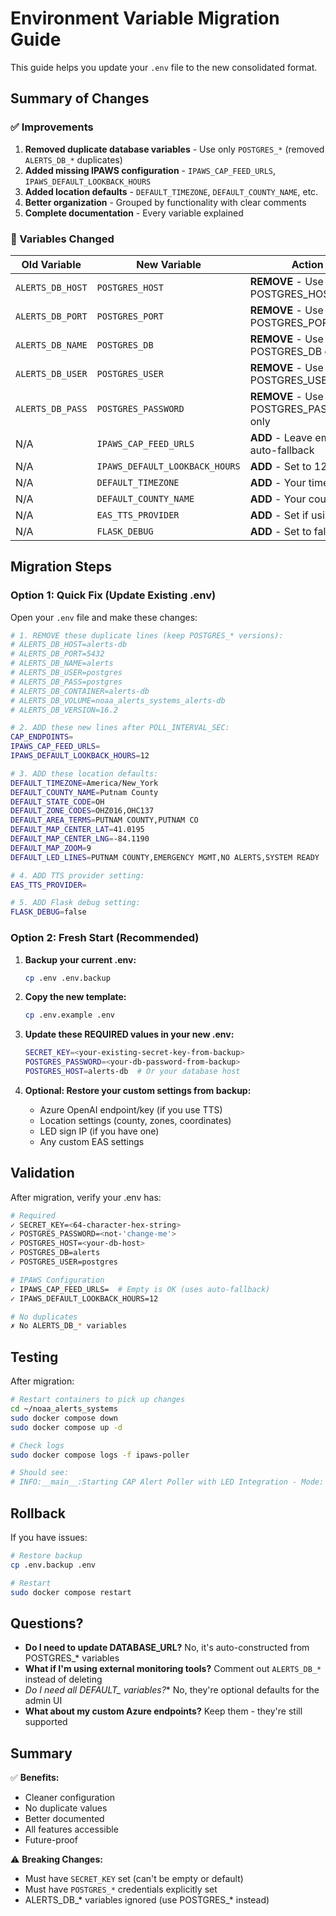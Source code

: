 # Environment Variable Migration Guide

This guide helps you update your `.env` file to the new consolidated format.

## Summary of Changes

### ✅ Improvements
1. **Removed duplicate database variables** - Use only `POSTGRES_*` (removed `ALERTS_DB_*` duplicates)
2. **Added missing IPAWS configuration** - `IPAWS_CAP_FEED_URLS`, `IPAWS_DEFAULT_LOOKBACK_HOURS`
3. **Added location defaults** - `DEFAULT_TIMEZONE`, `DEFAULT_COUNTY_NAME`, etc.
4. **Better organization** - Grouped by functionality with clear comments
5. **Complete documentation** - Every variable explained

### 🔄 Variables Changed

| Old Variable | New Variable | Action |
|--------------|--------------|--------|
| `ALERTS_DB_HOST` | `POSTGRES_HOST` | **REMOVE** - Use POSTGRES_HOST only |
| `ALERTS_DB_PORT` | `POSTGRES_PORT` | **REMOVE** - Use POSTGRES_PORT only |
| `ALERTS_DB_NAME` | `POSTGRES_DB` | **REMOVE** - Use POSTGRES_DB only |
| `ALERTS_DB_USER` | `POSTGRES_USER` | **REMOVE** - Use POSTGRES_USER only |
| `ALERTS_DB_PASS` | `POSTGRES_PASSWORD` | **REMOVE** - Use POSTGRES_PASSWORD only |
| N/A | `IPAWS_CAP_FEED_URLS` | **ADD** - Leave empty for auto-fallback |
| N/A | `IPAWS_DEFAULT_LOOKBACK_HOURS` | **ADD** - Set to 12 |
| N/A | `DEFAULT_TIMEZONE` | **ADD** - Your timezone |
| N/A | `DEFAULT_COUNTY_NAME` | **ADD** - Your county |
| N/A | `EAS_TTS_PROVIDER` | **ADD** - Set if using TTS |
| N/A | `FLASK_DEBUG` | **ADD** - Set to false |

## Migration Steps

### Option 1: Quick Fix (Update Existing .env)

Open your `.env` file and make these changes:

```bash
# 1. REMOVE these duplicate lines (keep POSTGRES_* versions):
# ALERTS_DB_HOST=alerts-db
# ALERTS_DB_PORT=5432
# ALERTS_DB_NAME=alerts
# ALERTS_DB_USER=postgres
# ALERTS_DB_PASS=postgres
# ALERTS_DB_CONTAINER=alerts-db
# ALERTS_DB_VOLUME=noaa_alerts_systems_alerts-db
# ALERTS_DB_VERSION=16.2

# 2. ADD these new lines after POLL_INTERVAL_SEC:
CAP_ENDPOINTS=
IPAWS_CAP_FEED_URLS=
IPAWS_DEFAULT_LOOKBACK_HOURS=12

# 3. ADD these location defaults:
DEFAULT_TIMEZONE=America/New_York
DEFAULT_COUNTY_NAME=Putnam County
DEFAULT_STATE_CODE=OH
DEFAULT_ZONE_CODES=OHZ016,OHC137
DEFAULT_AREA_TERMS=PUTNAM COUNTY,PUTNAM CO
DEFAULT_MAP_CENTER_LAT=41.0195
DEFAULT_MAP_CENTER_LNG=-84.1190
DEFAULT_MAP_ZOOM=9
DEFAULT_LED_LINES=PUTNAM COUNTY,EMERGENCY MGMT,NO ALERTS,SYSTEM READY

# 4. ADD TTS provider setting:
EAS_TTS_PROVIDER=

# 5. ADD Flask debug setting:
FLASK_DEBUG=false
```

### Option 2: Fresh Start (Recommended)

1. **Backup your current .env:**
   ```bash
   cp .env .env.backup
   ```

2. **Copy the new template:**
   ```bash
   cp .env.example .env
   ```

3. **Update these REQUIRED values in your new .env:**
   ```bash
   SECRET_KEY=<your-existing-secret-key-from-backup>
   POSTGRES_PASSWORD=<your-db-password-from-backup>
   POSTGRES_HOST=alerts-db  # Or your database host
   ```

4. **Optional: Restore your custom settings from backup:**
   - Azure OpenAI endpoint/key (if you use TTS)
   - Location settings (county, zones, coordinates)
   - LED sign IP (if you have one)
   - Any custom EAS settings

## Validation

After migration, verify your .env has:

```bash
# Required
✓ SECRET_KEY=<64-character-hex-string>
✓ POSTGRES_PASSWORD=<not-'change-me'>
✓ POSTGRES_HOST=<your-db-host>
✓ POSTGRES_DB=alerts
✓ POSTGRES_USER=postgres

# IPAWS Configuration
✓ IPAWS_CAP_FEED_URLS=  # Empty is OK (uses auto-fallback)
✓ IPAWS_DEFAULT_LOOKBACK_HOURS=12

# No duplicates
✗ No ALERTS_DB_* variables
```

## Testing

After migration:

```bash
# Restart containers to pick up changes
cd ~/noaa_alerts_systems
sudo docker compose down
sudo docker compose up -d

# Check logs
sudo docker compose logs -f ipaws-poller

# Should see:
# INFO:__main__:Starting CAP Alert Poller with LED Integration - Mode: IPAWS
```

## Rollback

If you have issues:

```bash
# Restore backup
cp .env.backup .env

# Restart
sudo docker compose restart
```

## Questions?

- **Do I need to update DATABASE_URL?** No, it's auto-constructed from POSTGRES_* variables
- **What if I'm using external monitoring tools?** Comment out `ALERTS_DB_*` instead of deleting
- **Do I need all DEFAULT_* variables?** No, they're optional defaults for the admin UI
- **What about my custom Azure endpoints?** Keep them - they're still supported

## Summary

✅ **Benefits:**
- Cleaner configuration
- No duplicate values
- Better documented
- All features accessible
- Future-proof

⚠️ **Breaking Changes:**
- Must have `SECRET_KEY` set (can't be empty or default)
- Must have `POSTGRES_*` credentials explicitly set
- ALERTS_DB_* variables ignored (use POSTGRES_* instead)
